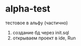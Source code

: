 # alpha-test
тестовое в альфу (частично)

1) создание бд через init.sql
2) открываем проект в ide, Run
